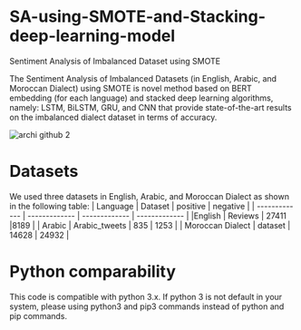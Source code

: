 # SA-using-SMOTE-and-Stacking-deep-learning-model
Sentiment Analysis of Imbalanced Dataset using SMOTE

The Sentiment Analysis of Imbalanced Datasets (in English, Arabic, and Moroccan Dialect) using SMOTE is novel method based on BERT embedding (for each language) and stacked deep learning algorithms, namely: LSTM, BiLSTM, GRU, and CNN that provide state-of-the-art results on the imbalanced dialect dataset in terms of accuracy.

![archi github 2](https://github.com/nassera2014/Dialect-SA-using-SMOTE/assets/7195500/9151d287-8064-43d0-a52a-b099021d5e00)

# Datasets
We used three datasets in English, Arabic, and Moroccan Dialect as shown in the following table:
| Language  | Dataset | positive  | negative |
| ------------- | ------------- | ------------- | ------------- |
|English  | Reviews  | 27411  |8189 |
| Arabic | Arabic_tweets  | 835  | 1253  |
| Moroccan Dialect  | dataset | 14628  | 24932  |
 
# Python comparability
This code is compatible with python 3.x. If python 3 is not default in your system, please using python3 and pip3 commands instead of python and pip commands.

